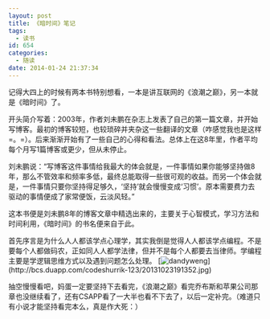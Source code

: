 ```yaml
---
layout: post
title: 《暗时间》笔记
tags:
  - 读书
id: 654
categories:
  - 随读
date: 2014-01-24 21:37:34
---
```


记得大四上的时候有两本书特别想看，一本是讲互联网的《浪潮之巅》，另一本就是《暗时间》了。

开头简介写着：2003年，作者刘未鹏在杂志上发表了自己的第一篇文章，并开始写博客。最初的博客较短，也较琐碎并夹杂这一些翻译的文章（咋感觉我也是这样=。=）。后来渐渐开始有了一些自己的心得和看法。总体上在这8年里，作者平均每个月写1篇博客或更少，但从未停止。

刘未鹏说：“写博客这件事情给我最大的体会就是，一件事情如果你能够坚持做8年，那么不管效率和频率多低，最终总能取得一些很可观的收益。而另一个体会就是，一件事情只要你坚持得足够久，‘坚持’就会慢慢变成‘习惯’。原本需要费力去驱动的事情便成了家常便饭，云淡风轻。”
<!--more -->

这本书便是刘未鹏8年的博客文章中精选出来的，主要关于心智模式，学习方法和时间利用，《暗时间》的书名便来自于此。

首先序言是为什么人人都该学点心理学，其实我倒是觉得人人都该学点编程。不是要每个人都做码农，正如同人人都学法律，但并不是每个人都要去当律师。学编程主要是学逻辑思维方式以及遇到问题怎么处理。
[![dandyweng](http://bcs.duapp.com/codeshurrik-123/20131023191352.jpg "http://www.dandyweng.com/")](http://bcs.duapp.com/codeshurrik-123/20131023191352.jpg)

抽空慢慢看吧，妈蛋一定要坚持下去看完，《浪潮之巅》看完乔布斯和苹果公司那章也没继续看了，还有CSAPP看了一大半也看不下去了，以后一定补完。（难道只有小说才能坚持看完本么，真是作大死：）